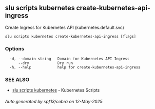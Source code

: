 ## slu scripts kubernetes create-kubernetes-api-ingress

Create Ingress for Kubernetes API (kubernetes.default.svc)

```
slu scripts kubernetes create-kubernetes-api-ingress [flags]
```

### Options

```
  -d, --domain string   Domain for Kubernetes API Ingress
      --dry             Dry run
  -h, --help            help for create-kubernetes-api-ingress
```

### SEE ALSO

* [slu scripts kubernetes](slu_scripts_kubernetes.md)	 - Kubernetes Scripts

###### Auto generated by spf13/cobra on 12-May-2025
